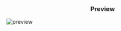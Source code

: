 <h3 align="center">Preview</h3>
<p><img align="center" src="https://raw.githubusercontent.com/w3bsme/github-staff-badge/master/preview.png" alt="preview" /></p>
